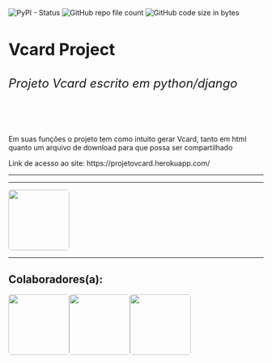 <div class='badges'>
<!--   <img alt="GitHub contributors" src="https://img.shields.io/github/contributors/ElielClementino/Vcard_project"> -->
  <img alt="PyPI - Status" src="https://img.shields.io/pypi/status/django">
  <img alt="GitHub repo file count" src="https://img.shields.io/github/directory-file-count/ElielClementino/Vcard_project">
  <img alt="GitHub code size in bytes" src="https://img.shields.io/github/languages/code-size/ElielClementino/Vcard_project">
</div>
<h1 style='font-size:2rem'>Vcard Project</h1>
<h6 style='font-size:1.5rem'>Projeto Vcard escrito em python/django</h6><br>
<p>Em suas funções o projeto tem como intuito gerar Vcard, tanto em html quanto um arquivo de download para que possa ser compartilhado</p>
<p>Link de acesso ao site: https://projetovcard.herokuapp.com/ <p>
<hr>
<hr>
<img style='width:120px; border-radius:5px;' src='https://w7.pngwing.com/pngs/732/982/png-transparent-vcard-apple-data-conversion-apple-logo-fruit-nut-data-thumbnail.png'>
<hr>
<h2>Colaboradores(a):</h2>
<div style='display:flex;'>
<img style='width:120px; height:120px; border-radius:5px;'src='https://avatars.githubusercontent.com/u/94757087?v=4'>
<img style='width:120px; height:120px; border-radius:5px;' src='https://avatars.githubusercontent.com/u/103268344?v=4'>
<img style='width:120px; height:120px; border-radius:5px;' src='https://avatars.githubusercontent.com/u/104435948?v=4'>
</div>
